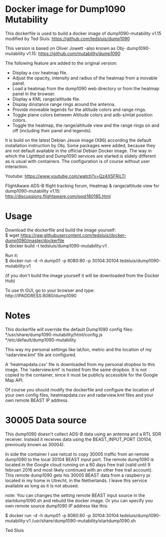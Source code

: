 # Docker image for Dump1090 Mutability

This dockerfile is used to build a docker image of dump1090-mutability v1.15 modified by Ted Sluis:
https://github.com/tedsluis/dump1090

This version is based on Oliver Jowett -also known as Obj- dump1090-mutability v1.15:
https://github.com/mutability/dump1090

The following feature are added to the original version:
* Display a csv heatmap file.
* Adjust the opacity, intensity and radius of the heatmap from a movable panel.
* Load a heatmap from the dump1090 web directory or from the heatmap panel in the browser.
* Display a KML range/altitude file.
* Display dinstance range rings around the antenna.
* Provide moveable legends for the altitude colors and range rings.
* Toggle plane colors between Altitude colors and adb-s/mlat position colors.
* Toggle the heatmap, the range/altitude view and the range rings on and off (including their panel and legends).

It is build on the latest Debian Jessie image (X86) according the default installation instruction by Obj. 
Some packages were added, because they are not default available in the official Debian Docker image.
The way in which the Lightttpd and Dump1090 services are started is slidely different as is usual with containers.
The configuration is of course without user interaction.

Youtube:
https://www.youtube.com/watch?v=Qz4XSFRjLTI

FlightAware ADS-B flight tracking forum, Heatmap & range/altitude view for dump1090-mutability v1.15:
http://discussions.flightaware.com/post180185.html

# Usage

Download the dockerfile and build the image yourself:  
$ wget https://raw.githubusercontent.com/tedsluis/docker-dump1090/master/dockerfile  
$ docker build -t tedsluis/dump1090-mutability:v1 .

Run it:    
$ docker run -d -h dump01 -p 8080:80 -p 30104:30104 tedsluis/dump1090-mutability:v1

(if you don't build the image yourself it will be downloaded from the Docker Hub)

To use th GUI, go to your browser and type:
http://IPADDRESS:8080/dump1090 

# Notes

This dockerfile will override the default Dump1090 config files:
*/usr/share/dump1090-mutability/html/config.js   
*/etc/default/dump1090-mutability   

This way my personal settings like lat/lon, metric and the location of my 'radarview.kml' file are configured.

A 'heatmapdata.csv' file is downloaded from my personal dropbox to this image. 
The 'raderview.kml' is hosted from the same dropbox. It is not copied to the container, since it must be publicly accessible for the Google Map API.

Of course you should modify the dockerfile and configure the location of your own config files, heatmapdata.csv and radarview.kml files and your own remote BEAST IP address.

# 30005 Data source

This dump1090 doesn't collect ADS-B data using an antenna and a RTL SDR receiver. 
Instead it receives data using the BEAST_INPUT_PORT (30104, previously known as 30004).

In side the container I use netcat to copy 30005 traffic from an remote dump1090 to the local 30104 BEAST input port.
The remote dump1090 is located in the Google cloud running on a 60 days free trail (valid until 9 februari 2016 and most likely continued with an other free trail account). This remote dump1090 gets his 30005 BEAST data from a raspberry pi located in my home in Utrecht, in the Netherlands. I leave this service available as long as it is not abused.

note: You can changes the setting remote BEAST input source in the startdump1090.sh and rebuild the docker image. Or you can specify you own remote source dump1090 IP address like this:

$ docker run -d -h dump01 -p 8080:80 -p 30104:30104 tedsluis/dump1090-mutability:v1 /usr/share/dump1090-mutability/startdump1090.sh <your remote source dump1090 IP>

Ted Sluis


